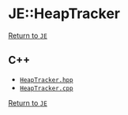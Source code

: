 # JE::HeapTracker

[Return to `JE`](/docs/je.md)

## C++

- [`HeapTracker.hpp`](/src/je/HeapTracker.hpp)
- [`HeapTracker.cpp`](/src/je/HeapTracker.cpp)

[Return to `JE`](/docs/je.md)